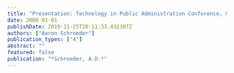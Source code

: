 ```yaml
---
title: "Presentation: Technology in Public Administration Conference, University of LaVerne, California."
date: 2000-01-01
publishDate: 2019-11-25T20:11:33.432307Z
authors: ["Aaron Schroeder"]
publication_types: ["4"]
abstract: ""
featured: false
publication: "*Schroeder, A.D.*"
---
```


